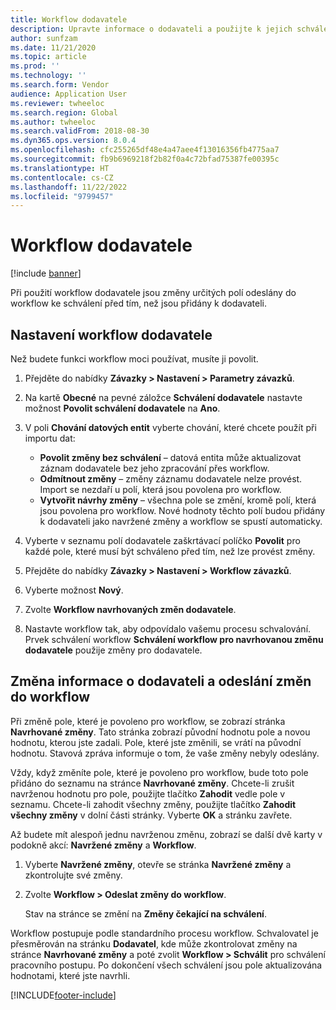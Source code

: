 ```yaml
---
title: Workflow dodavatele
description: Upravte informace o dodavateli a použijte k jejich schválení workflow.
author: sunfzam
ms.date: 11/21/2020
ms.topic: article
ms.prod: ''
ms.technology: ''
ms.search.form: Vendor
audience: Application User
ms.reviewer: twheeloc
ms.search.region: Global
ms.author: twheeloc
ms.search.validFrom: 2018-08-30
ms.dyn365.ops.version: 8.0.4
ms.openlocfilehash: cfc255265df48e4a47aee4f13016356fb4775aa7
ms.sourcegitcommit: fb9b6969218f2b82f0a4c72bfad75387fe00395c
ms.translationtype: HT
ms.contentlocale: cs-CZ
ms.lasthandoff: 11/22/2022
ms.locfileid: "9799457"
---
```

# <a name="vendor-workflow"></a>Workflow dodavatele

[!include [banner](../includes/banner.md)]

Při použití workflow dodavatele jsou změny určitých polí odeslány do workflow ke schválení před tím, než jsou přidány k dodavateli.

## <a name="set-up-the-vendor-workflow"></a>Nastavení workflow dodavatele

Než budete funkci workflow moci používat, musíte ji povolit.

1. Přejděte do nabídky **Závazky \> Nastavení \> Parametry závazků**.
2. Na kartě **Obecné** na pevné záložce **Schválení dodavatele** nastavte možnost **Povolit schválení dodavatele** na **Ano**.
3. V poli **Chování datových entit** vyberte chování, které chcete použít při importu dat:

    - **Povolit změny bez schválení** – datová entita může aktualizovat záznam dodavatele bez jeho zpracování přes workflow.
    - **Odmítnout změny** – změny záznamu dodavatele nelze provést. Import se nezdaří u polí, která jsou povolena pro workflow.
    - **Vytvořit návrhy změny** – všechna pole se změní, kromě polí, která jsou povolena pro workflow. Nové hodnoty těchto polí budou přidány k dodavateli jako navržené změny a workflow se spustí automaticky.

4. Vyberte v seznamu polí dodavatele zaškrtávací políčko **Povolit** pro každé pole, které musí být schváleno před tím, než lze provést změny.
5. Přejděte do nabídky **Závazky \> Nastavení \> Workflow závazků**.
6. Vyberte možnost **Nový**.
7. Zvolte **Workflow navrhovaných změn dodavatele**. 
8. Nastavte workflow tak, aby odpovídalo vašemu procesu schvalování. Prvek schválení workflow **Schválení workflow pro navrhovanou změnu dodavatele** použije změny pro dodavatele.

## <a name="change-vendor-information-and-submit-the-changes-to-the-workflow"></a>Změna informace o dodavateli a odeslání změn do workflow

Při změně pole, které je povoleno pro workflow, se zobrazí stránka **Navrhované změny**. Tato stránka zobrazí původní hodnotu pole a novou hodnotu, kterou jste zadali. Pole, které jste změnili, se vrátí na původní hodnotu. Stavová zpráva informuje o tom, že vaše změny nebyly odeslány. 

Vždy, když změníte pole, které je povoleno pro workflow, bude toto pole přidáno do seznamu na stránce **Navrhované změny**. Chcete-li zrušit navrženou hodnotu pro pole, použijte tlačítko **Zahodit** vedle pole v seznamu. Chcete-li zahodit všechny změny, použijte tlačítko **Zahodit všechny změny** v dolní části stránky. Vyberte **OK** a stránku zavřete.

Až budete mít alespoň jednu navrženou změnu, zobrazí se další dvě karty v podokně akcí: **Navržené změny** a **Workflow**.

1. Vyberte **Navržené změny**, otevře se stránka **Navržené změny** a zkontrolujte své změny.
2. Zvolte **Workflow \> Odeslat změny do workflow**.

    Stav na stránce se změní na **Změny čekající na schválení**.

Workflow postupuje podle standardního procesu workflow. Schvalovatel je přesměrován na stránku **Dodavatel**, kde může zkontrolovat změny na stránce **Navrhované změny** a poté zvolit **Workflow \> Schválit** pro schválení pracovního postupu. Po dokončení všech schválení jsou pole aktualizována hodnotami, které jste navrhli.


[!INCLUDE[footer-include](../../includes/footer-banner.md)]
